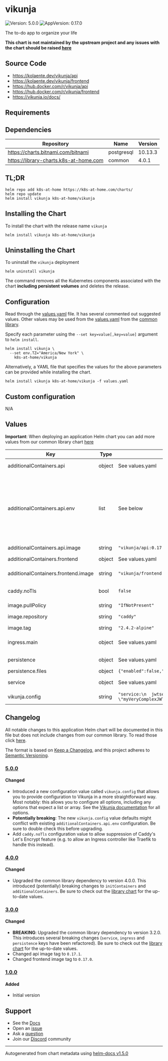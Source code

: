 # vikunja

![Version: 5.0.0](https://img.shields.io/badge/Version-5.0.0-informational?style=flat-square) ![AppVersion: 0.17.0](https://img.shields.io/badge/AppVersion-0.17.0-informational?style=flat-square)

The to-do app to organize your life

**This chart is not maintained by the upstream project and any issues with the chart should be raised [here](https://github.com/k8s-at-home/charts/issues/new/choose)**

## Source Code

* <https://kolaente.dev/vikunja/api>
* <https://kolaente.dev/vikunja/frontend>
* <https://hub.docker.com/r/vikunja/api>
* <https://hub.docker.com/r/vikunja/frontend>
* <https://vikunja.io/docs/>

## Requirements

## Dependencies

| Repository | Name | Version |
|------------|------|---------|
| https://charts.bitnami.com/bitnami | postgresql | 10.13.3 |
| https://library-charts.k8s-at-home.com | common | 4.0.1 |

## TL;DR

```console
helm repo add k8s-at-home https://k8s-at-home.com/charts/
helm repo update
helm install vikunja k8s-at-home/vikunja
```

## Installing the Chart

To install the chart with the release name `vikunja`

```console
helm install vikunja k8s-at-home/vikunja
```

## Uninstalling the Chart

To uninstall the `vikunja` deployment

```console
helm uninstall vikunja
```

The command removes all the Kubernetes components associated with the chart **including persistent volumes** and deletes the release.

## Configuration

Read through the [values.yaml](./values.yaml) file. It has several commented out suggested values.
Other values may be used from the [values.yaml](https://github.com/k8s-at-home/library-charts/tree/main/charts/stable/common/values.yaml) from the [common library](https://github.com/k8s-at-home/library-charts/tree/main/charts/stable/common).

Specify each parameter using the `--set key=value[,key=value]` argument to `helm install`.

```console
helm install vikunja \
  --set env.TZ="America/New York" \
    k8s-at-home/vikunja
```

Alternatively, a YAML file that specifies the values for the above parameters can be provided while installing the chart.

```console
helm install vikunja k8s-at-home/vikunja -f values.yaml
```

## Custom configuration

N/A

## Values

**Important**: When deploying an application Helm chart you can add more values from our common library chart [here](https://github.com/k8s-at-home/library-charts/tree/main/charts/stable/common)

| Key | Type | Default | Description |
|-----|------|---------|-------------|
| additionalContainers.api | object | See values.yaml | Set up the vikunja API container. |
| additionalContainers.api.env | list | See below | You can declare most Vikunja parameters as environment variables. Please consult https://vikunja.io/docs/config-options/ to see all parameters. Note that parameters that are an array cannot be defined as environment variables (like the OpenID Connect settings). Use the vikunja.config Value for that. |
| additionalContainers.api.image | string | `"vikunja/api:0.17.1"` | Vikunja api image and tag |
| additionalContainers.frontend | object | See values.yaml | Set up the vikunja frontend container. |
| additionalContainers.frontend.image | string | `"vikunja/frontend:0.17.0"` | Vikunja frontend image and tag |
| caddy.noTls | bool | `false` | Disable auto tls if behind another loadbalancer or ingress |
| image.pullPolicy | string | `"IfNotPresent"` |  |
| image.repository | string | `"caddy"` | Caddy reverse proxy image and tag |
| image.tag | string | `"2.4.2-alpine"` | vikunja api image tag |
| ingress.main | object | See values.yaml | Enable and configure ingress settings for the chart under this key. |
| persistence | object | See values.yaml | Configure persistence settings for the chart under this key. |
| persistence.files | object | `{"enabled":false,"mountpath":"/app/vikunja/files"}` | Volume used for static files |
| service | object | See values.yaml | Configures service settings for the chart. |
| vikunja.config | string | `"service:\n  jwtsecret: \"myVeryComplexJWTSecret\""` | Provide Vikunja config as YAML string |

## Changelog

All notable changes to this application Helm chart will be documented in this file but does not include changes from our common library. To read those click [here](https://github.com/k8s-at-home/library-charts/tree/main/charts/stable/common#changelog).

The format is based on [Keep a Changelog](https://keepachangelog.com/en/1.0.0/), and this project adheres to [Semantic Versioning](https://semver.org/spec/v2.0.0.html).

### [5.0.0]

#### Changed

- Introduced a new configuration value called `vikunja.config` that allows you to provide configuration to Vikunja in a more straightforward way. Most notably: this allows you to configure all options, including any options that expect a list or array. See the [Vikunja documentation](https://vikunja.io/docs/config-options/) for all options.
- **Potentially breaking**: The new `vikunja.config` value defaults might conflict with existing `additionalContainers.api.env` configuration. Be sure to double check this before upgrading.
- Add `caddy.noTls` configuration value to allow suppression of Caddy's Let's Encrypt feature (e.g. to allow an Ingress controller like Traefik to handle this instead).

### [4.0.0]

#### Changed

- Upgraded the common library dependency to version 4.0.0. This introduced (potentially) breaking changes to `initContainers` and `additionalContainers`. Be sure to check out the [library chart](https://github.com/k8s-at-home/library-charts/blob/common-4.0.0/charts/stable/common/) for the up-to-date values.

### [3.0.0]

#### Changed

- **BREAKING**: Upgraded the common library dependency to version 3.2.0. This introduces several breaking changes (`service`, `ingress` and `persistence` keys have been refactored).
  Be sure to check out the [library chart](https://github.com/k8s-at-home/library-charts/blob/common-3.2.0/charts/stable/common/) for the up-to-date values.
- Changed api image tag to `0.17.1`.
- Changed frontend image tag to `0.17.0`.

### [1.0.0]

#### Added

- Initial version

[5.0.0]: #500
[4.0.0]: #400
[3.0.0]: #300
[1.0.0]: #100

## Support

- See the [Docs](https://docs.k8s-at-home.com/our-helm-charts/getting-started/)
- Open an [issue](https://github.com/k8s-at-home/charts/issues/new/choose)
- Ask a [question](https://github.com/k8s-at-home/organization/discussions)
- Join our [Discord](https://discord.gg/sTMX7Vh) community

----------------------------------------------
Autogenerated from chart metadata using [helm-docs v1.5.0](https://github.com/norwoodj/helm-docs/releases/v1.5.0)
